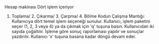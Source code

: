 Hesap makinası
Dört işlem içeriyor 
1. Toplama/ 2. Çıkarma/ 3. Çarpma/ 4. Bölme
Kodun Çalışma Mantığı:
Kullanıcıya dört temel işlem seçeneği sunulur.
Kullanıcı, işlem paketini seçer (1, 2, 3 veya 4) ya da çıkmak için 'q' tuşuna basın.
Kullanıcıdan iki sayıda çoğaltılır.
İşleme göre sonuç raporlaması yapılır ve sonuçlar yazdırılır.
Kullanıcı 'x' tuşuna basana kadar döngü devam eder.
